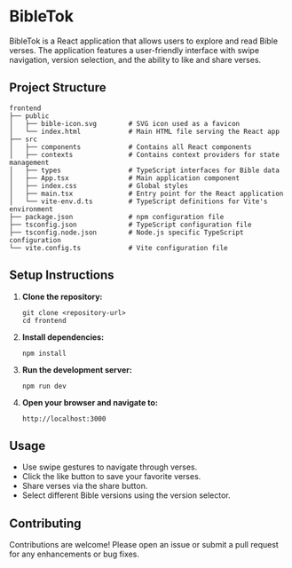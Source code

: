 # BibleTok

BibleTok is a React application that allows users to explore and read Bible verses. The application features a user-friendly interface with swipe navigation, version selection, and the ability to like and share verses.

## Project Structure

```
frontend
├── public
│   ├── bible-icon.svg        # SVG icon used as a favicon
│   └── index.html            # Main HTML file serving the React app
├── src
│   ├── components            # Contains all React components
│   ├── contexts              # Contains context providers for state management
│   ├── types                 # TypeScript interfaces for Bible data
│   ├── App.tsx               # Main application component
│   ├── index.css             # Global styles
│   ├── main.tsx              # Entry point for the React application
│   └── vite-env.d.ts         # TypeScript definitions for Vite's environment
├── package.json              # npm configuration file
├── tsconfig.json             # TypeScript configuration file
├── tsconfig.node.json        # Node.js specific TypeScript configuration
└── vite.config.ts            # Vite configuration file
```

## Setup Instructions

1. **Clone the repository:**
   ```
   git clone <repository-url>
   cd frontend
   ```

2. **Install dependencies:**
   ```
   npm install
   ```

3. **Run the development server:**
   ```
   npm run dev
   ```

4. **Open your browser and navigate to:**
   ```
   http://localhost:3000
   ```

## Usage

- Use swipe gestures to navigate through verses.
- Click the like button to save your favorite verses.
- Share verses via the share button.
- Select different Bible versions using the version selector.

## Contributing

Contributions are welcome! Please open an issue or submit a pull request for any enhancements or bug fixes.